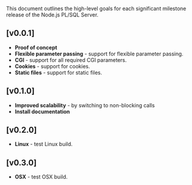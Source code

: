 This document outlines the high-level goals for each significant milestone release of the Node.js PL/SQL Server.

## [v0.0.1]
* **Proof of concept**
* **Flexible parameter passing** - support for flexible parameter passing.
* **CGI** - support for all required CGI parameters.
* **Cookies** - support for cookies.
* **Static files** - support for static files.

## [v0.1.0]

* **Improved scalability** - by switching to non-blocking calls
* **Install documentation**

## [v0.2.0]

* **Linux** - test Linux build.

## [v0.3.0]

* **OSX** - test OSX build.
